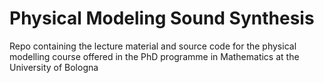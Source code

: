 # Physical Modeling Sound Synthesis
Repo containing the lecture material and source code for the physical modelling course offered in the PhD programme in Mathematics at the University of Bologna
